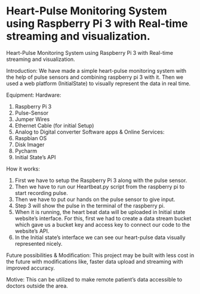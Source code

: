 # Heart-Pulse Monitoring System using Raspberry Pi 3 with Real-time streaming and visualization.

Heart-Pulse Monitoring System using Raspberry Pi 3 with Real-time streaming and visualization.


Introduction:  We have made a simple heart-pulse monitoring system with the help of pulse sensors and combining raspberry pi 3 with it. Then we used a web platform (InitialState) to visually represent the data in real time.

Equipment: 
Hardware:
1.	Raspberry Pi 3
2.	Pulse-Sensor
3.	Jumper Wires
4.	Ethernet Cable (for initial Setup)
5.	Analog to Digital converter
Software apps & Online Services:
1.	Raspbian OS
2.	Disk Imager
3.	Pycharm
4.	Initial State’s API

How it works:  
1.	First we have to setup the Raspberry Pi 3 along with the pulse sensor.
2.	Then we have to run our Heartbeat.py script from the raspberry pi to start recording pulse.
3.	Then we have to put our hands on the pulse sensor to give input.
4.	Step 3 will show the pulse in the terminal of the raspberry pi.
5.	When it is running, the heart beat data will be uploaded in Initial state website’s interface. For this, first we had to create a data stream bucket which gave us a bucket key and access key to connect our code to the website’s API.
6.	In the Initial state’s interface we can see our heart-pulse data visually represented nicely.


Future possibilities & Modification:   This project may be built with less cost in the future with modifications like, faster data upload and streaming with improved accuracy.

Motive:  This can be utilized to make remote patient’s data accessible to doctors outside the area.
